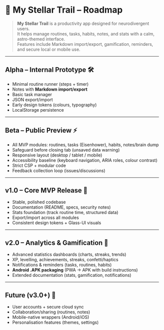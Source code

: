 # 🌌 My Stellar Trail – Roadmap

> **My Stellar Trail** is a productivity app designed for neurodivergent users.  
> It helps manage routines, tasks, habits, notes, and stats with a calm, astro-themed interface.  
> Features include Markdown import/export, gamification, reminders, and secure local or mobile use.

---

## Alpha – Internal Prototype 🛠️

- Minimal routine runner (steps + timer)
- Notes with **Markdown import/export**
- Basic task manager
- JSON export/import
- Early design tokens (colours, typography)
- LocalStorage persistence

---

## Beta – Public Preview ⚡

- All MVP modules: routines, tasks (Eisenhower), habits, notes/brain dump
- Safeguard before closing tab (unsaved data warning)
- Responsive layout (desktop / tablet / mobile)
- Accessibility baseline (keyboard navigation, ARIA roles, colour contrast)
- Strict CSP + modular code
- Feedback collection loop (issues/discussions)

---

## v1.0 – Core MVP Release 🚀

- Stable, polished codebase
- Documentation (README, specs, security notes)
- Stats foundation (track routine time, structured data)
- Export/import across all modules
- Consistent design tokens + Glass-UI visuals

---

## v2.0 – Analytics & Gamification 🌟

- Advanced statistics dashboards (charts, streaks, trends)
- XP, levelling, achievements, streaks, confetti/haptics
- Notifications & reminders (tasks, routines, habits)
- **Android .APK packaging** (PWA → APK with build instructions)
- Extended documentation (stats, gamification, notifications)

---

## Future (v3.0+) 🔭

- User accounts + secure cloud sync
- Collaboration/sharing (routines, notes)
- Mobile-native wrappers (Android/iOS)
- Personalisation features (themes, settings)
